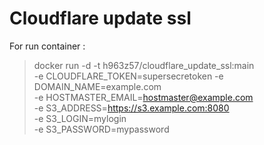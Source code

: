 # Cloudflare update ssl

For run container :
> docker run -d -t h963z57/cloudflare_update_ssl:main \
-e CLOUDFLARE_TOKEN=supersecretoken 
-e DOMAIN_NAME=example.com \
-e HOSTMASTER_EMAIL=hostmaster@example.com \
-e S3_ADDRESS=https://s3.example.com:8080 \
-e S3_LOGIN=mylogin \
-e S3_PASSWORD=mypassword
